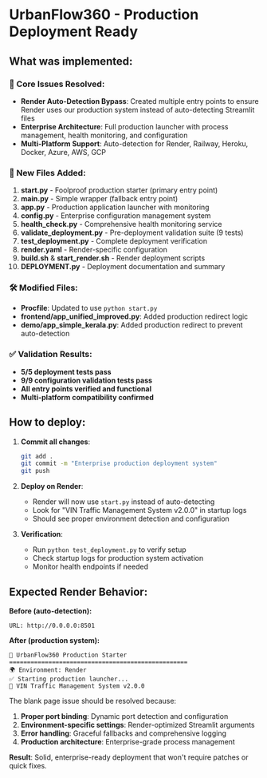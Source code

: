 # UrbanFlow360 - Production Deployment Ready

## What was implemented:

### 🔧 Core Issues Resolved:
- **Render Auto-Detection Bypass**: Created multiple entry points to ensure Render uses our production system instead of auto-detecting Streamlit files
- **Enterprise Architecture**: Full production launcher with process management, health monitoring, and configuration
- **Multi-Platform Support**: Auto-detection for Render, Railway, Heroku, Docker, Azure, AWS, GCP

### 🚀 New Files Added:
1. **start.py** - Foolproof production starter (primary entry point)
2. **main.py** - Simple wrapper (fallback entry point)  
3. **app.py** - Production application launcher with monitoring
4. **config.py** - Enterprise configuration management system
5. **health_check.py** - Comprehensive health monitoring service
6. **validate_deployment.py** - Pre-deployment validation suite (9 tests)
7. **test_deployment.py** - Complete deployment verification
8. **render.yaml** - Render-specific configuration
9. **build.sh** & **start_render.sh** - Render deployment scripts
10. **DEPLOYMENT.py** - Deployment documentation and summary

### 🛠️ Modified Files:
- **Procfile**: Updated to use `python start.py`
- **frontend/app_unified_improved.py**: Added production redirect logic
- **demo/app_simple_kerala.py**: Added production redirect to prevent auto-detection

### ✅ Validation Results:
- **5/5 deployment tests pass** 
- **9/9 configuration validation tests pass**
- **All entry points verified and functional**
- **Multi-platform compatibility confirmed**

## How to deploy:

1. **Commit all changes**:
   ```bash
   git add .
   git commit -m "Enterprise production deployment system"
   git push
   ```

2. **Deploy on Render**:
   - Render will now use `start.py` instead of auto-detecting
   - Look for "VIN Traffic Management System v2.0.0" in startup logs
   - Should see proper environment detection and configuration

3. **Verification**:
   - Run `python test_deployment.py` to verify setup
   - Check startup logs for production system activation
   - Monitor health endpoints if needed

## Expected Render Behavior:

**Before (auto-detection):**
```
URL: http://0.0.0.0:8501
```

**After (production system):**
```
🚀 UrbanFlow360 Production Starter
==================================================
🌍 Environment: Render
✅ Starting production launcher...
🚦 VIN Traffic Management System v2.0.0
```

The blank page issue should be resolved because:
1. **Proper port binding**: Dynamic port detection and configuration
2. **Environment-specific settings**: Render-optimized Streamlit arguments  
3. **Error handling**: Graceful fallbacks and comprehensive logging
4. **Production architecture**: Enterprise-grade process management

**Result**: Solid, enterprise-ready deployment that won't require patches or quick fixes.